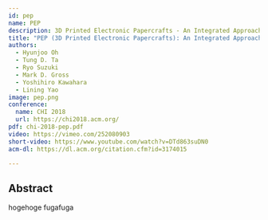 ```yaml
---
id: pep
name: PEP
description: 3D Printed Electronic Papercrafts - An Integrated Approach for 3D Sculpting Paper-based Electronic Devices
title: "PEP (3D Printed Electronic Papercrafts): An Integrated Approach for 3D Sculpting Paper-based Electronic Devices"
authors:
  - Hyunjoo Oh
  - Tung D. Ta
  - Ryo Suzuki
  - Mark D. Gross
  - Yoshihiro Kawahara
  - Lining Yao
image: pep.png
conference:
  name: CHI 2018
  url: https://chi2018.acm.org/
pdf: chi-2018-pep.pdf
video: https://vimeo.com/252080903
short-video: https://www.youtube.com/watch?v=DTd863suDN0
acm-dl: https://dl.acm.org/citation.cfm?id=3174015

---
```


## Abstract

hogehoge
fugafuga
